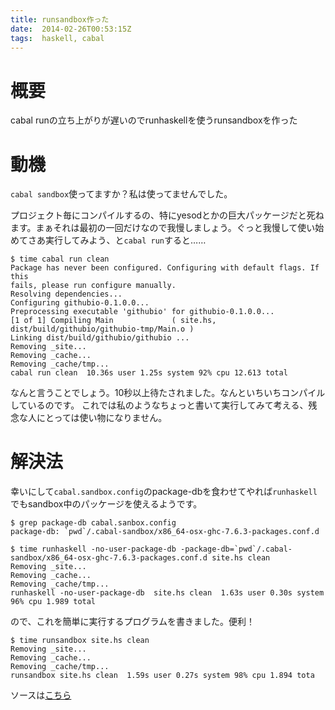 ```yaml
---
title: runsandbox作った
date:  2014-02-26T00:53:15Z
tags:  haskell, cabal
---
```


概要
====

cabal runの立ち上がりが遅いのでrunhaskellを使うrunsandboxを作った

<!-- more -->

動機
====

`cabal sandbox`使ってますか？私は使ってませんでした。

プロジェクト毎にコンパイルするの、特にyesodとかの巨大パッケージだと死ねます。まぁそれは最初の一回だけなので我慢しましょう。ぐっと我慢して使い始めてさあ実行してみよう、と`cabal run`すると……

```{.sh}
$ time cabal run clean
Package has never been configured. Configuring with default flags. If this
fails, please run configure manually.
Resolving dependencies...
Configuring githubio-0.1.0.0...
Preprocessing executable 'githubio' for githubio-0.1.0.0...
[1 of 1] Compiling Main             ( site.hs, dist/build/githubio/githubio-tmp/Main.o )
Linking dist/build/githubio/githubio ...
Removing _site...
Removing _cache...
Removing _cache/tmp...
cabal run clean  10.36s user 1.25s system 92% cpu 12.613 total
```

なんと言うことでしょう。10秒以上待たされました。なんといちいちコンパイルしているのです。
これでは私のようなちょっと書いて実行してみて考える、残念な人にとっては使い物になりません。

解決法
==========

幸いにして`cabal.sandbox.config`のpackage-dbを食わせてやれば`runhaskell`でもsandbox中のパッケージを使えるようです。
```{.sh}
$ grep package-db cabal.sanbox.config
package-db: `pwd`/.cabal-sandbox/x86_64-osx-ghc-7.6.3-packages.conf.d

$ time runhaskell -no-user-package-db -package-db=`pwd`/.cabal-sandbox/x86_64-osx-ghc-7.6.3-packages.conf.d site.hs clean
Removing _site...
Removing _cache...
Removing _cache/tmp...
runhaskell -no-user-package-db  site.hs clean  1.63s user 0.30s system 96% cpu 1.989 total
```

ので、これを簡単に実行するプログラムを書きました。便利！

```{.sh}
$ time runsandbox site.hs clean
Removing _site...
Removing _cache...
Removing _cache/tmp...
runsandbox site.hs clean  1.59s user 0.27s system 98% cpu 1.894 tota
```

ソースは[こちら](https://github.com/philopon/runsandbox)

